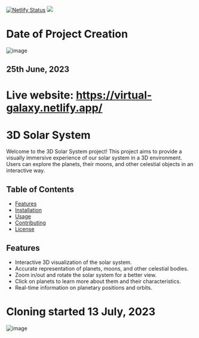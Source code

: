 [![Netlify Status](https://api.netlify.com/api/v1/badges/6bb56a2c-b5ca-461c-91e7-d6f3c2a61268/deploy-status)](https://app.netlify.com/sites/virtual-galaxy/deploys)
<img src="https://t.bkit.co/w_64bed145dbeb7.gif" />
# Date of Project Creation
![image](https://github.com/Git21221/IBMSkillsBuild/assets/101005577/486122bf-8045-4820-8753-a0ed3db84ef4)
## 25th June, 2023

# Live website: https://virtual-galaxy.netlify.app/

# 3D Solar System

Welcome to the 3D Solar System project! This project aims to provide a visually immersive experience of our solar system in a 3D environment. Users can explore the planets, their moons, and other celestial objects in an interactive way.

## Table of Contents

- [Features](#features)
- [Installation](#installation)
- [Usage](#usage)
- [Contributing](#contributing)
- [License](#license)

## Features

- Interactive 3D visualization of the solar system.
- Accurate representation of planets, moons, and other celestial bodies.
- Zoom in/out and rotate the solar system for a better view.
- Click on planets to learn more about them and their characteristics.
- Real-time information on planetary positions and orbits.


# Cloning started 13 July, 2023
![image](https://github.com/Git21221/IBMSkillsBuild/assets/101005577/3e4a6e5e-64de-4d76-9e78-3a078c7d6d5e)
